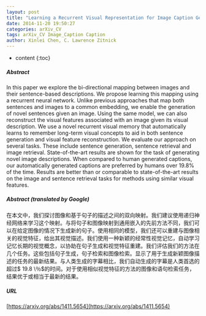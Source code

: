 ```yaml
---
layout: post
title: "Learning a Recurrent Visual Representation for Image Caption Generation"
date: 2014-11-20 19:50:27
categories: arXiv_CV
tags: arXiv_CV Image_Caption Caption
author: Xinlei Chen, C. Lawrence Zitnick
---
```


* content
{:toc}

##### Abstract
In this paper we explore the bi-directional mapping between images and their sentence-based descriptions. We propose learning this mapping using a recurrent neural network. Unlike previous approaches that map both sentences and images to a common embedding, we enable the generation of novel sentences given an image. Using the same model, we can also reconstruct the visual features associated with an image given its visual description. We use a novel recurrent visual memory that automatically learns to remember long-term visual concepts to aid in both sentence generation and visual feature reconstruction. We evaluate our approach on several tasks. These include sentence generation, sentence retrieval and image retrieval. State-of-the-art results are shown for the task of generating novel image descriptions. When compared to human generated captions, our automatically generated captions are preferred by humans over $19.8\%$ of the time. Results are better than or comparable to state-of-the-art results on the image and sentence retrieval tasks for methods using similar visual features.

##### Abstract (translated by Google)
在本文中，我们探讨图像和基于句子的描述之间的双向映射。我们建议使用递归神经网络来学习这个映射。与将句子和图像映射到通用嵌入的先前方法不同，我们可以在给定图像的情况下生成新的句子。使用相同的模型，我们还可以重建与图像相关的视觉特征，给出其视觉描述。我们使用一种新颖的经常性视觉记忆，自动学习记忆长期的视觉概念，以协助在句子生成和视觉特征重建。我们评估我们的方法在几个任务。这些包括句子生成，句子检索和图像检索。显示了用于生成新颖图像描述的任务的最新结果。与人类生成的字幕相比，我们自动生成的字幕是人类首选的超过$ 19.8 \％$的时间。对于使用相似视觉特征的方法的图像和语句检索任务，结果优于或相当于最新的结果。

##### URL
[https://arxiv.org/abs/1411.5654](https://arxiv.org/abs/1411.5654)

